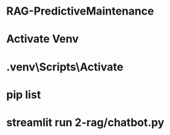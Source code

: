 # RAG-PredictiveMaintenance

# Activate Venv
# .venv\Scripts\Activate
# pip list
# streamlit run 2-rag/chatbot.py

